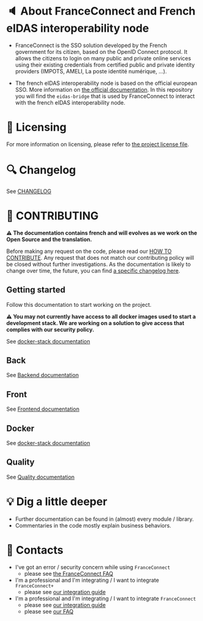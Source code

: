 # 🔈 About FranceConnect and French eIDAS interoperability node

- FranceConnect is the SSO solution developed by the French government for its citizen, based on the OpenID Connect protocol. It allows the citizens to login on many public and private online services using their existing credentials from certified public and private identity providers (IMPOTS, AMELI, La poste identité numérique, ...).

- The french eIDAS interoperability node is based on the official european SSO. More information on [the official documentation](https://ec.europa.eu/cefdigital/wiki/display/CEFDIGITAL/eIDAS+eID+Profile). In this repository you will find the `eidas-bridge` that is used by FranceConnect to interact with the french eIDAS interoperability node.

# 📄 Licensing

For more information on licensing, please refer to [the project license file](./LICENSE.md).

# 🔍 Changelog

See [CHANGELOG](./CHANGELOG.md)

# 🤝 CONTRIBUTING

**⚠️ The documentation contains french and will evolves as we work on the Open Source and the translation.**

Before making any request on the code, please read our [HOW TO CONTRIBUTE](./CONTRIBUTING.md). Any request that does not match our contributing policy will be closed without further investigations. As the documentation is likely to change over time, the future, you can find [a specific changelog here](<./CONTRIBUTING.md#Changelog des standards>).

## Getting started

Follow this documentation to start working on the project.

**⚠️ You may not currently have access to all docker images used to start a development stack. We are working on a solution to give access that complies with our security policy.**

See [docker-stack documentation](./docker/_doc/docker-stack.md)

## Back

See [Backend documentation](./back/_doc/README.md)

## Front

See [Frontend documentation](./front/_doc/README.md)

## Docker

See [docker-stack documentation](./docker/_doc/README.md)

## Quality

See [Quality documentation](./quality/_doc/README.md)

# 💡 Dig a little deeper

- Further documentation can be found in (almost) every module / library.
- Commentaries in the code mostly explain business behaviors.

# 📧 Contacts

- I've got an error / security concern while using `FranceConnect`
  - please see [the FranceConnect FAQ](https://franceconnect.gouv.fr/faq)
- I'm a professional and I'm integrating / I want to integrate `FranceConnect+`
  - please see [our integration guide](https://github.com/france-connect/Documentation-FranceConnect-Plus)
- I'm a professional and I'm integrating / I want to integrate `FranceConnect`
  - please see [our integration guide](https://partenaires.franceconnect.gouv.fr/documentation)
  - please see [our FAQ](https://partenaires.franceconnect.gouv.fr/faq)
